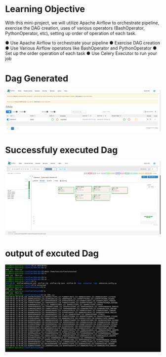 # Learning Objective
With this mini-project, we will utilize Apache Airflow to orchestrate  pipeline, exercise the
DAG creation, uses of various operators (BashOperator, PythonOperator, etc), setting up order
of operation of each task.

● Use Apache Airflow to orchestrate your pipeline
● Exercise DAG creation
● Use Various Airflow operators like BashOperator and PythonOperator
● Set up the order operation of each task
● Use Celery Executor to run your job

# Dag Generated

![Airflow Installation and Dags Genration](docs/airflow_dag.png)

# Successfuly executed Dag

![Sucessful execution of the Dag](docs/Success_execution.png)

# output of excuted Dag

![Screenshot of sucessfuly executed Dag results ](docs/extracted_stock_price.png)